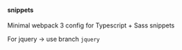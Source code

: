 #### snippets

Minimal webpack 3 config for Typescript + Sass snippets

For jquery -> use branch `jquery`